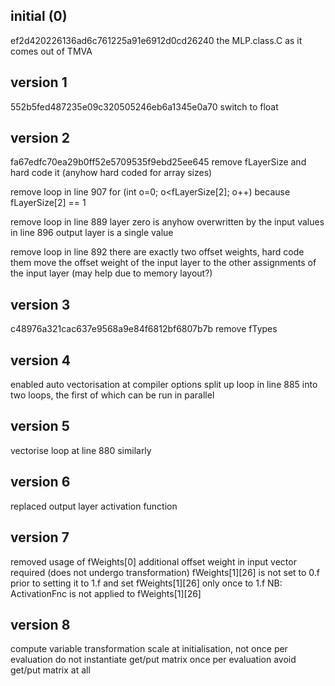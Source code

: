 initial (0)
-----------

ef2d420226136ad6c761225a91e6912d0cd26240
the MLP.class.C as it comes out of TMVA

version 1
---------

552b5fed487235e09c320505246eb6a1345e0a70
switch to float

version 2
---------

fa67edfc70ea29b0ff52e5709535f9ebd25ee645
remove fLayerSize and hard code it (anyhow hard coded for array sizes)

remove loop in line 907
  for (int o=0; o<fLayerSize[2]; o++)
  because fLayerSize[2] == 1

remove loop in line 889
  layer zero is anyhow overwritten by the input values in line 896
  output layer is a single value

remove loop in line 892
  there are exactly two offset weights, hard code them
  move the offset weight of the input layer to the other assignments of the input layer (may help due to memory layout?)

version 3
---------

c48976a321cac637e9568a9e84f6812bf6807b7b
remove fTypes

version 4
---------

enabled auto vectorisation at compiler options
split up loop in line 885 into two loops, the first of which can be run in parallel

version 5
---------

vectorise loop at line 880 similarly

version 6
---------

replaced output layer activation function

version 7
---------

removed usage of fWeights[0]
additional offset weight in input vector required (does not undergo transformation)
fWeights[1][26] is not set to 0.f prior to setting it to 1.f
and set fWeights[1][26] only once to 1.f
NB: ActivationFnc is not applied to fWeights[1][26]

version 8
---------

compute variable transformation scale at initialisation, not once per evaluation
do not instantiate get/put matrix once per evaluation
avoid get/put matrix at all
